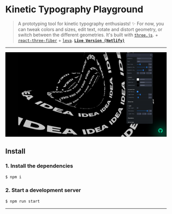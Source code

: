 # **Kinetic Typography Playground**

> A prototyping tool for kinetic typography enthusiasts! ✨ For now, you can tweak colors and sizes, edit text, rotate and distort geometry, or switch between the different geometries. It's built with [`three.js`](https://github.com/mrdoob/three.js). + [`react-three-fiber`](https://github.com/pmndrs/react-three-fiber) + [`leva`](https://github.com/pmndrs/leva). **[`Live Version (Netlify)`](https://kinetic-typography-playground.netlify.app/)**

---

![Kinetic Typography Playground Open Graph Image](public/static/images/homepage-og-image.png?raw=true 'Kinetic Typography Playground')

## Install

### 1. Install the dependencies

```sh
$ npm i
```

### 2. Start a development server

```sh
$ npm run start
```

---
